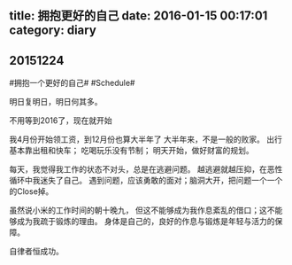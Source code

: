 title: 拥抱更好的自己
date: 2016-01-15 00:17:01
category: diary
---

## 20151224

#拥抱一个更好的自己#
#Schedule#

明日复明日，明日何其多。

不用等到2016了，现在就开始

<!-- more -->

我4月份开始领工资，到12月份也算大半年了
大半年来，不是一般的败家。
出行基本靠出租和快车；
吃喝玩乐没有节制；
明天开始，做好财富的规划。

每天，我觉得我工作的状态不对头，总是在逃避问题。
越逃避就越压抑，在恶性循环中我迷失了自己。
遇到问题，应该勇敢的面对；脑洞大开，把问题一个一个的Close掉。

虽然说小米的工作时间的朝十晚九，
但这不能够成为我作息紊乱的借口；这不能够成为我疏于锻炼的理由。
身体是自己的，良好的作息与锻炼是年轻与活力的保障。

自律者恒成功。
